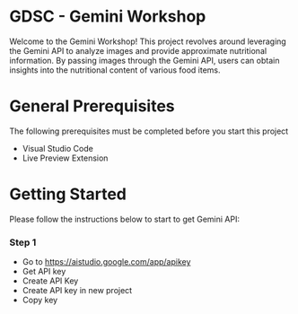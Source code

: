 # GDSC - Gemini Workshop

Welcome to the Gemini Workshop! This project revolves around leveraging the Gemini API to analyze images and provide approximate nutritional information. 
By passing images through the Gemini API, users can obtain insights into the nutritional content of various food items.



# General Prerequisites

The following prerequisites must be completed before you start this project
* Visual Studio Code
* Live Preview Extension


# Getting Started

Please follow the instructions below to start to get Gemini API:
### Step 1
* Go to https://aistudio.google.com/app/apikey 
* Get API key
* Create API Key
* Create API key in new project
* Copy key
